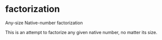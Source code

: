 # factorization

Any-size Native-number factorization

This is an attempt to factorize any given native number, no matter its size.
